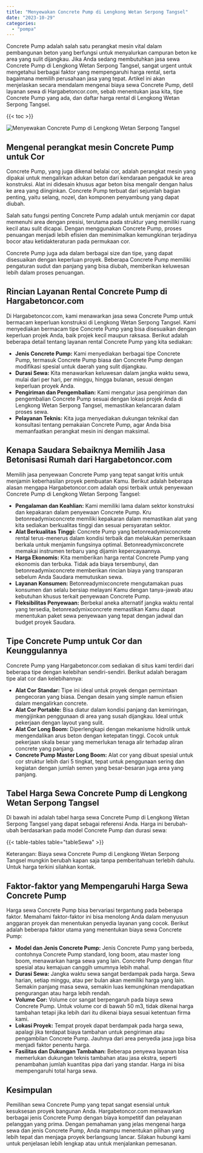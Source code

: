 ```yaml
---
title: "Menyewakan Concrete Pump di Lengkong Wetan Serpong Tangsel"
date: "2023-10-29"
categories: 
  - "pompa"
---
```




Concrete Pump adalah salah satu perangkat mesin vital dalam pembangunan beton yang berfungsi untuk menyalurkan campuran beton ke area yang sulit dijangkau. Jika Anda sedang membutuhkan jasa sewa Concrete Pump di Lengkong Wetan Serpong Tangsel, sangat urgent untuk mengetahui berbagai faktor yang mempengaruhi harga rental, serta bagaimana memilih perusahaan jasa yang tepat. Artikel ini akan menjelaskan secara mendalam mengenai biaya sewa Concrete Pump, detil layanan sewa di Hargabetoncor.com, sebab menentukan jasa kita, tipe Concrete Pump yang ada, dan daftar harga rental di Lengkong Wetan Serpong Tangsel.

{{< toc >}}

![Menyewakan Concrete Pump di Lengkong Wetan Serpong Tangsel](https://hargareadymixid.github.io/pompa/concrete-pump%20(4).png)

## Mengenal perangkat mesin Concrete Pump untuk Cor

Concrete Pump, yang juga dikenal belalai cor, adalah perangkat mesin yang dipakai untuk mengalirkan adukan beton dari kendaraan pengaduk ke area konstruksi. Alat ini didesain khusus agar beton bisa mengalir dengan halus ke area yang diinginkan. Concrete Pump terbuat dari sejumlah bagian penting, yaitu selang, nozel, dan komponen penyambung yang dapat diubah.

Salah satu fungsi penting Concrete Pump adalah untuk menjamin cor dapat memenuhi area dengan presisi, terutama pada struktur yang memiliki ruang kecil atau sulit dicapai. Dengan menggunakan Concrete Pump, proses penuangan menjadi lebih efisien dan meminimalkan kemungkinan terjadinya bocor atau ketidakteraturan pada permukaan cor.

Concrete Pump juga ada dalam berbagai size dan tipe, yang dapat disesuaikan dengan keperluan proyek. Beberapa Concrete Pump memiliki pengaturan sudut dan panjang yang bisa diubah, memberikan keluwesan lebih dalam proses penuangan.

## Rincian Layanan Rental Concrete Pump di Hargabetoncor.com

Di Hargabetoncor.com, kami menawarkan jasa sewa Concrete Pump untuk bermacam keperluan konstruksi di Lengkong Wetan Serpong Tangsel. Kami menyediakan bermacam tipe Concrete Pump yang bisa disesuaikan dengan keperluan projek Anda, baik projek kecil maupun raksasa. Berikut adalah beberapa detail tentang layanan rental Concrete Pump yang kita sediakan:

- **Jenis Concrete Pump:** Kami menyediakan berbagai tipe Concrete Pump, termasuk Concrete Pump biasa dan Concrete Pump dengan modifikasi spesial untuk daerah yang sulit dijangkau.
- **Durasi Sewa:** Kita menawarkan keluwesan dalam jangka waktu sewa, mulai dari per hari, per minggu, hingga bulanan, sesuai dengan keperluan proyek Anda.
- **Pengiriman dan Pengembalian:** Kami mengatur jasa pengiriman dan pengembalian Concrete Pump sesuai dengan lokasi projek Anda di Lengkong Wetan Serpong Tangsel, memastikan kelancaran dalam proses sewa.
- **Pelayanan Teknis:** Kita juga menyediakan dukungan teknikal dan konsultasi tentang pemakaian Concrete Pump, agar Anda bisa memanfaatkan perangkat mesin ini dengan maksimal.

## Kenapa Saudara Sebaiknya Memilih Jasa Betonisasi Rumah dari Hargabetoncor.com

Memilih jasa penyewaan Concrete Pump yang tepat sangat kritis untuk menjamin keberhasilan proyek pembuatan Kamu. Berikut adalah beberapa alasan mengapa Hargabetoncor.com adalah opsi terbaik untuk penyewaan Concrete Pump di Lengkong Wetan Serpong Tangsel:

- **Pengalaman dan Keahlian:** Kami memiliki lama dalam sektor konstruksi dan kepakaran dalam penyewaan Concrete Pump. Kru betonreadymixconcrete memiliki kepakaran dalam memastikan alat yang kita sediakan berkualitas tinggi dan sesuai persyaratan sektor.
- **Alat Berkualitas Tinggi:** Concrete Pump yang betonreadymixconcrete rental terus-menerus dalam kondisi terbaik dan melakukan pemeriksaan berkala untuk menjamin fungsinya optimal. Betonreadymixconcrete memakai instrumen terbaru yang dijamin kepercayaannya.
- **Harga Ekonomis:** Kita memberikan harga rental Concrete Pump yang ekonomis dan terbuka. Tidak ada biaya tersembunyi, dan betonreadymixconcrete memberikan rincian biaya yang transparan sebelum Anda Saudara memutuskan sewa.
- **Layanan Konsumen:** Betonreadymixconcrete mengutamakan puas konsumen dan selalu bersiap melayani Kamu dengan tanya-jawab atau kebutuhan khusus terkait penyewaan Concrete Pump.
- **Fleksibilitas Penyewaan:** Berbekal aneka alternatif jangka waktu rental yang tersedia, betonreadymixconcrete memastikan Kamu dapat menentukan paket sewa penyewaan yang tepat dengan jadwal dan budget proyek Saudara.

## Tipe Concrete Pump untuk Cor dan Keunggulannya

Concrete Pump yang Hargabetoncor.com sediakan di situs kami terdiri dari beberapa tipe dengan kelebihan sendiri-sendiri. Berikut adalah beragam tipe alat cor dan kelebihannya:

- **Alat Cor Standar:** Tipe ini ideal untuk proyek dengan permintaan pengecoran yang biasa. Dengan desain yang simple namun efisien dalam mengalirkan concrete.
- **Alat Cor Portable:** Bisa diatur dalam kondisi panjang dan kemiringan, mengijinkan penggunaan di area yang susah dijangkau. Ideal untuk pekerjaan dengan layout yang sulit.
- **Alat Cor Long Boom:** Diperlengkapi dengan mekanisme hidrolik untuk mengendalikan arus beton dengan ketepatan tinggi. Cocok untuk pekerjaan skala besar yang memerlukan tenaga alir terhadap aliran concrete yang panjang.
- **Concrete Pump Master Long Boom:** Alat cor yang dibuat spesial untuk cor struktur lebih dari 5 tingkat, tepat untuk penggunaan sering dan kegiatan dengan jumlah semen yang besar-besaran juga area yang panjang.

## Tabel Harga Sewa Concrete Pump di Lengkong Wetan Serpong Tangsel

Di bawah ini adalah tabel harga sewa Concrete Pump di Lengkong Wetan Serpong Tangsel yang dapat sebagai referensi Anda. Harga ini berubah-ubah berdasarkan pada model Concrete Pump dan durasi sewa:

{{< table-tables table="tableSewa" >}}

Keterangan: Biaya sewa Concrete Pump di Lengkong Wetan Serpong Tangsel mungkin berubah kapan saja tanpa pemberitahuan terlebih dahulu. Untuk harga terkini silahkan kontak.

## Faktor-faktor yang Mempengaruhi Harga Sewa Concrete Pump

Harga sewa Concrete Pump bisa bervariasi tergantung pada beberapa faktor. Memahami faktor-faktor ini bisa menolong Anda dalam menyusun anggaran proyek dan menentukan penyedia layanan yang cocok. Berikut adalah beberapa faktor utama yang menentukan biaya sewa Concrete Pump:

- **Model dan Jenis Concrete Pump:** Jenis Concrete Pump yang berbeda, contohnya Concrete Pump standard, long boom, atau master long boom, menawarkan harga sewa yang lain. Concrete Pump dengan fitur spesial atau kemajuan canggih umumnya lebih mahal.
- **Durasi Sewa:** Jangka waktu sewa sangat berdampak pada harga. Sewa harian, setiap minggu, atau per bulan akan memiliki harga yang lain. Semakin panjang masa sewa, semakin luas kemungkinan mendapatkan pengurangan atau harga lebih rendah.
- **Volume Cor:** Volume cor sangat berpengaruh pada biaya sewa Concrete Pump. Untuk volume cor di bawah 50 m3, tidak dikenai harga tambahan tetapi jika lebih dari itu dikenai biaya sesuai ketentuan firma kami.
- **Lokasi Proyek:** Tempat proyek dapat berdampak pada harga sewa, apalagi jika terdapat biaya tambahan untuk pengiriman atau pengambilan Concrete Pump. Jauhnya dari area penyedia jasa juga bisa menjadi faktor penentu harga.
- **Fasilitas dan Dukungan Tambahan:** Beberapa penyewa layanan bisa memerlukan dukungan teknis tambahan atau jasa ekstra, seperti penambahan jumlah kuantitas pipa dari yang standar. Harga ini bisa mempengaruhi total harga sewa.

## Kesimpulan

Pemilihan sewa Concrete Pump yang tepat sangat esensial untuk kesuksesan proyek bangunan Anda. Hargabetoncor.com menawarkan berbagai jenis Concrete Pump dengan biaya kompetitif dan pelayanan pelanggan yang prima. Dengan pemahaman yang jelas mengenai harga sewa dan jenis Concrete Pump, Anda mampu menentukan pilihan yang lebih tepat dan menjaga proyek berlangsung lancar. Silakan hubungi kami untuk penjelasan lebih lengkap atau untuk menjalankan pemesanan.
